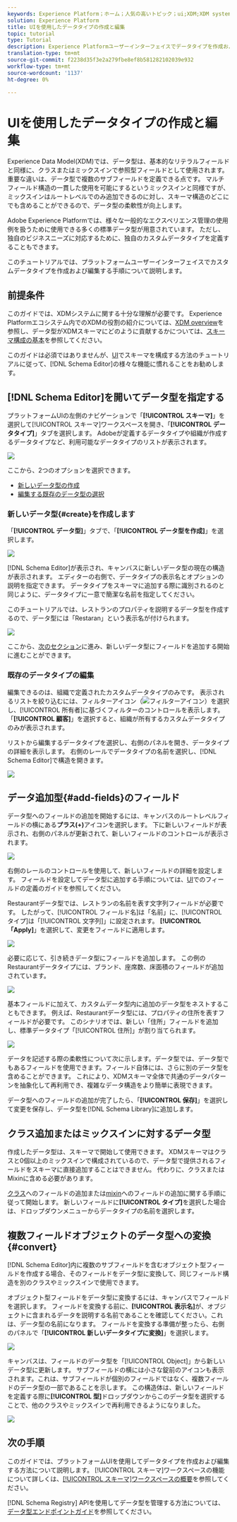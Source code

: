```yaml
---
keywords: Experience Platform；ホーム；人気の高いトピック；ui;XDM;XDM system；エクスペリエンスデータモデル；エクスペリエンスデータモデル；エクスペリエンスデータモデル；データモデル；スキーマレジストリ；スキーマレジストリ；スキーマ;スキーマ;スキーマ；作成；データ型；データ型；
solution: Experience Platform
title: UIを使用したデータタイプの作成と編集
topic: tutorial
type: Tutorial
description: Experience Platformユーザーインターフェイスでデータタイプを作成および編集する方法について説明します。
translation-type: tm+mt
source-git-commit: f2238d35f3e2a279fbe8ef8b581282102039e932
workflow-type: tm+mt
source-wordcount: '1137'
ht-degree: 0%

---
```



# UIを使用したデータタイプの作成と編集

Experience Data Model(XDM)では、データ型は、基本的なリテラルフィールドと同様に、クラスまたはミックスインで参照型フィールドとして使用されます。重要な違いは、データ型で複数のサブフィールドを定義できる点です。 マルチフィールド構造の一貫した使用を可能にするというミックスインと同様ですが、ミックスインはルートレベルでのみ追加できるのに対し、スキーマ構造のどこにでも含めることができるので、データ型の柔軟性が向上します。

Adobe Experience Platformでは、様々な一般的なエクスペリエンス管理の使用例を扱うために使用できる多くの標準データ型が用意されています。 ただし、独自のビジネスニーズに対応するために、独自のカスタムデータタイプを定義することもできます。

このチュートリアルでは、プラットフォームユーザーインターフェイスでカスタムデータタイプを作成および編集する手順について説明します。

## 前提条件

このガイドでは、XDMシステムに関する十分な理解が必要です。 Experience Platformエコシステム内でのXDMの役割の紹介については、[XDM overview](../../home.md)を参照し、データ型がXDMスキーマにどのように貢献するかについては、[スキーマ構成の基本](../../schema/composition.md)を参照してください。

このガイドは必須ではありませんが、[UI](../../tutorials/create-schema-ui.md)でスキーマを構成する方法のチュートリアルに従って、[!DNL Schema Editor]の様々な機能に慣れることをお勧めします。

## [!DNL Schema Editor]を開いてデータ型を指定する

プラットフォームUIの左側のナビゲーションで「**[!UICONTROL スキーマ]**」を選択して[!UICONTROL スキーマ]ワークスペースを開き、「**[!UICONTROL データタイプ]**」タブを選択します。 Adobeが定義するデータタイプや組織が作成するデータタイプなど、利用可能なデータタイプのリストが表示されます。

![](../../images/ui/resources/data-types/data-types-tab.png)

ここから、2つのオプションを選択できます。

- [新しいデータ型の作成](#create)
- [編集する既存のデータ型の選択](#edit)

### 新しいデータ型{#create}を作成します

「**[!UICONTROL データ型]**」タブで、「**[!UICONTROL データ型を作成]**」を選択します。

![](../../images/ui/resources/data-types/create.png)

[!DNL Schema Editor]が表示され、キャンバスに新しいデータ型の現在の構造が表示されます。 エディターの右側で、データタイプの表示名とオプションの説明を指定できます。 データタイプをスキーマに追加する際に識別されるのと同じように、データタイプに一意で簡潔な名前を指定してください。

このチュートリアルでは、レストランのプロパティを説明するデータ型を作成するので、データ型には「Restaran」という表示名が付けられます。

![](../../images/ui/resources/data-types/data-type-properties.png)

ここから、[次のセクション](#add-fields)に進み、新しいデータ型にフィールドを追加する開始に進むことができます。

### 既存のデータタイプの編集

編集できるのは、組織で定義されたカスタムデータタイプのみです。 表示されるリストを絞り込むには、フィルターアイコン（![フィルターアイコン](../../images/ui/resources/data-types/filter.png)）を選択し、[!UICONTROL 所有者]に基づくフィルターのコントロールを表示します。 「**[!UICONTROL 顧客]**」を選択すると、組織が所有するカスタムデータタイプのみが表示されます。

リストから編集するデータタイプを選択し、右側のパネルを開き、データタイプの詳細を表示します。 右側のレールでデータタイプの名前を選択し、[!DNL Schema Editor]で構造を開きます。

![](../../images/ui/resources/data-types/edit.png)

## データ追加型{#add-fields}のフィールド

データ型へのフィールドの追加を開始するには、キャンバスのルートレベルフィールドの横にある&#x200B;**プラス(+)**&#x200B;アイコンを選択します。 下に新しいフィールドが表示され、右側のパネルが更新されて、新しいフィールドのコントロールが表示されます。

![](../../images/ui/resources/data-types/new-field.png)

右側のレールのコントロールを使用して、新しいフィールドの詳細を設定します。 フィールドを設定してデータ型に追加する手順については、[UI](../fields/overview.md#define)でのフィールドの定義のガイドを参照してください。

Restaurantデータ型では、レストランの名前を表す文字列フィールドが必要です。 したがって、[!UICONTROL フィールド名]は「名前」に、[!UICONTROL タイプ]は「[!UICONTROL 文字列]」に設定されます。 **[!UICONTROL 「Apply]**」を選択して、変更をフィールドに適用します。

![](../../images/ui/resources/data-types/name-field.png)

必要に応じて、引き続きデータ型にフィールドを追加します。 この例のRestaurantデータタイプには、ブランド、座席数、床面積のフィールドが追加されています。

![](../../images/ui/resources/data-types/more-fields.png)

基本フィールドに加えて、カスタムデータ型内に追加のデータ型をネストすることもできます。 例えば、Restaurantデータ型には、プロパティの住所を表すフィールドが必要です。 このシナリオでは、新しい「住所」フィールドを追加し、標準データタイプ「[!UICONTROL 住所]」が割り当てられます。

![](../../images/ui/resources/data-types/address-field.png)

データを記述する際の柔軟性について次に示します。データ型では、データ型でもあるフィールドを使用できます。フィールド自体には、さらに別のデータ型を含めることができます。 これにより、XDMスキーマ全体で共通のデータパターンを抽象化して再利用でき、複雑なデータ構造をより簡単に表現できます。

データ型へのフィールドの追加が完了したら、「**[!UICONTROL 保存]**」を選択して変更を保存し、データ型を[!DNL Schema Library]に追加します。

## クラス追加またはミックスインに対するデータ型

作成したデータ型は、スキーマで開始して使用できます。 XDMスキーマはクラスと0個以上のミックスインで構成されているので、データ型で提供されるフィールドをスキーマに直接追加することはできません。 代わりに、クラスまたはMixinに含める必要があります。

[クラス](./classes.md#add-fields)へのフィールドの追加または[mixin](./mixins.md#add-fields)へのフィールドの追加に関する手順に従って開始します。 新しいフィールドに&#x200B;**[!UICONTROL タイプ]**&#x200B;を選択した場合は、ドロップダウンメニューからデータタイプの名前を選択します。

## 複数フィールドオブジェクトのデータ型への変換 {#convert}

[!DNL Schema Editor]内に複数のサブフィールドを含むオブジェクト型フィールドを作成する場合、そのフィールドをデータ型に変換して、同じフィールド構造を別のクラスやミックスインで使用できます。

オブジェクト型フィールドをデータ型に変換するには、キャンバスでフィールドを選択します。 フィールドを変換する前に、**[!UICONTROL 表示名]**&#x200B;が、オブジェクトに含まれるデータを説明する名前であることを確認してください。これは、データ型の名前になります。 フィールドを変換する準備が整ったら、右側のパネルで「**[!UICONTROL 新しいデータタイプに変換]**」を選択します。

![](../../images/ui/resources/data-types/convert-object.png)

キャンバスは、フィールドのデータ型を「[!UICONTROL Object]」から新しいデータ型に更新します。 サブフィールドの横には小さな錠前のアイコンも表示されます。これは、サブフィールドが個別のフィールドではなく、複数フィールドのデータ型の一部であることを示します。 この構造体は、新しいフィールドを定義する際に&#x200B;**[!UICONTROL 型]**&#x200B;ドロップダウンからこのデータ型を選択することで、他のクラスやミックスインで再利用できるようになりました。

![](../../images/ui/resources/data-types/converted.png)

## 次の手順

このガイドでは、プラットフォームUIを使用してデータタイプを作成および編集する方法について説明します。 [!UICONTROL スキーマ]ワークスペースの機能について詳しくは、[[!UICONTROL スキーマ]ワークスペースの概要](../overview.md)を参照してください。

[!DNL Schema Registry] APIを使用してデータ型を管理する方法については、[データ型エンドポイントガイド](../../api/data-types.md)を参照してください。
